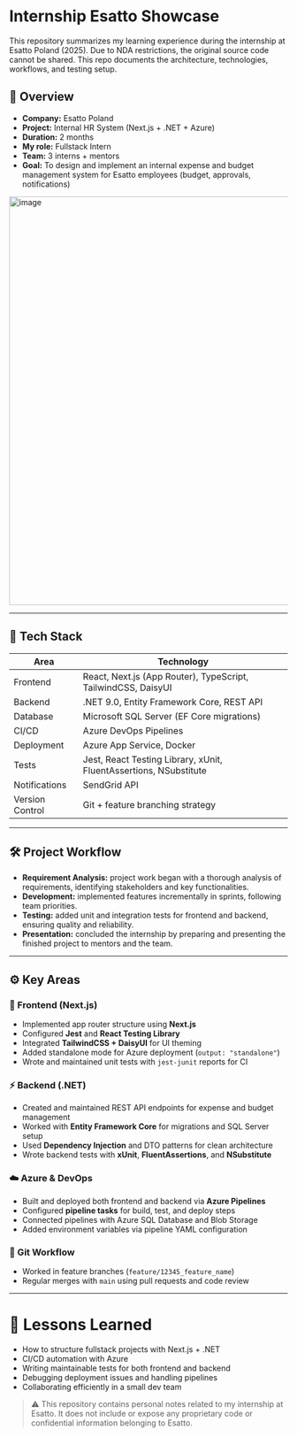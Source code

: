 # Internship Esatto Showcase
This repository summarizes my learning experience during the internship at Esatto Poland (2025). Due to NDA restrictions, the original source code cannot be shared. This repo documents the architecture, technologies, workflows, and testing setup.

## 🧭 Overview

- **Company:** Esatto Poland  
- **Project:** Internal HR System (Next.js + .NET + Azure)  
- **Duration:** 2 months  
- **My role:** Fullstack Intern
- **Team:** 3 interns + mentors
- **Goal:** To design and implement an internal expense and budget management system for Esatto employees (budget, approvals, notifications)

<img width="1859" height="739" alt="image" src="https://github.com/user-attachments/assets/5153a9cf-0d30-45db-9310-51e03b5b72e9" />


---

## 🧩 Tech Stack

| Area | Technology |
|------|-------------|
| Frontend | React, Next.js (App Router), TypeScript, TailwindCSS, DaisyUI |
| Backend | .NET 9.0, Entity Framework Core, REST API |
| Database | Microsoft SQL Server (EF Core migrations) |
| CI/CD | Azure DevOps Pipelines |
| Deployment | Azure App Service, Docker |
| Tests | Jest, React Testing Library, xUnit, FluentAssertions, NSubstitute |
| Notifications | SendGrid API |
| Version Control | Git + feature branching strategy |

---

## 🛠️ Project Workflow
- **Requirement Analysis:** project work began with a thorough analysis of requirements, identifying stakeholders and key functionalities.
- **Development:** implemented features incrementally in sprints, following team priorities.
- **Testing:** added unit and integration tests for frontend and backend, ensuring quality and reliability.
- **Presentation:** concluded the internship by preparing and presenting the finished project to mentors and the team.

---

## ⚙️ Key Areas

### 🧠 Frontend (Next.js)
- Implemented app router structure using **Next.js**
- Configured **Jest** and **React Testing Library**
- Integrated **TailwindCSS + DaisyUI** for UI theming
- Added standalone mode for Azure deployment (`output: "standalone"`)
- Wrote and maintained unit tests with `jest-junit` reports for CI

### ⚡ Backend (.NET)
- Created and maintained REST API endpoints for expense and budget management  
- Worked with **Entity Framework Core** for migrations and SQL Server setup  
- Used **Dependency Injection** and DTO patterns for clean architecture  
- Wrote backend tests with **xUnit**, **FluentAssertions**, and **NSubstitute**

### ☁️ Azure & DevOps
- Built and deployed both frontend and backend via **Azure Pipelines**
- Configured **pipeline tasks** for build, test, and deploy steps
- Connected pipelines with Azure SQL Database and Blob Storage
- Added environment variables via pipeline YAML configuration

### 🧰 Git Workflow
- Worked in feature branches (`feature/12345_feature_name`)
- Regular merges with `main` using pull requests and code review

---


# 🧠 Lessons Learned
- How to structure fullstack projects with Next.js + .NET
- CI/CD automation with Azure
- Writing maintainable tests for both frontend and backend
- Debugging deployment issues and handling pipelines
- Collaborating efficiently in a small dev team




> ⚠️ This repository contains personal notes related to my internship at Esatto.
> It does not include or expose any proprietary code or confidential information belonging to Esatto.
